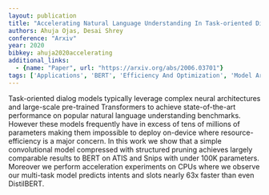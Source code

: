 ```yaml
---
layout: publication
title: "Accelerating Natural Language Understanding In Task-oriented Dialog"
authors: Ahuja Ojas, Desai Shrey
conference: "Arxiv"
year: 2020
bibkey: ahuja2020accelerating
additional_links:
  - {name: "Paper", url: "https://arxiv.org/abs/2006.03701"}
tags: ['Applications', 'BERT', 'Efficiency And Optimization', 'Model Architecture', 'Pretraining Methods', 'Pruning', 'RAG', 'Reinforcement Learning', 'Transformer']
---
```

Task-oriented dialog models typically leverage complex neural architectures and large-scale pre-trained Transformers to achieve state-of-the-art performance on popular natural language understanding benchmarks. However these models frequently have in excess of tens of millions of parameters making them impossible to deploy on-device where resource-efficiency is a major concern. In this work we show that a simple convolutional model compressed with structured pruning achieves largely comparable results to BERT on ATIS and Snips with under 100K parameters. Moreover we perform acceleration experiments on CPUs where we observe our multi-task model predicts intents and slots nearly 63x faster than even DistilBERT.

